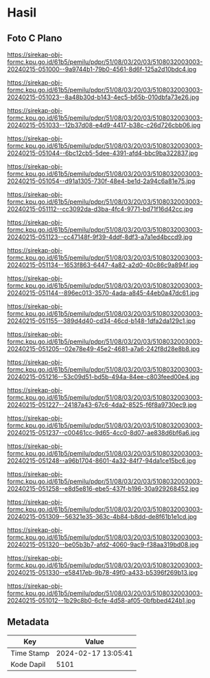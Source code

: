 # Hasil

## Foto C Plano

https://sirekap-obj-formc.kpu.go.id/61b5/pemilu/pdpr/51/08/03/20/03/5108032003003-20240215-051000--9a9744b1-79b0-4561-8d6f-125a2d10bdc4.jpg

https://sirekap-obj-formc.kpu.go.id/61b5/pemilu/pdpr/51/08/03/20/03/5108032003003-20240215-051023--8a48b30d-b143-4ec5-b65b-010dbfa73e26.jpg

https://sirekap-obj-formc.kpu.go.id/61b5/pemilu/pdpr/51/08/03/20/03/5108032003003-20240215-051033--12b37d08-e4d9-4417-b38c-c26d726cbb06.jpg

https://sirekap-obj-formc.kpu.go.id/61b5/pemilu/pdpr/51/08/03/20/03/5108032003003-20240215-051044--6bc12cb5-5dee-4391-afd4-bbc9ba322837.jpg

https://sirekap-obj-formc.kpu.go.id/61b5/pemilu/pdpr/51/08/03/20/03/5108032003003-20240215-051054--d91a1305-730f-48e4-be1d-2a94c6a81e75.jpg

https://sirekap-obj-formc.kpu.go.id/61b5/pemilu/pdpr/51/08/03/20/03/5108032003003-20240215-051112--cc3092da-d3ba-4fc4-9771-bd71f16d42cc.jpg

https://sirekap-obj-formc.kpu.go.id/61b5/pemilu/pdpr/51/08/03/20/03/5108032003003-20240215-051123--cc47148f-9f39-4ddf-8df3-a7a1ed4bccd9.jpg

https://sirekap-obj-formc.kpu.go.id/61b5/pemilu/pdpr/51/08/03/20/03/5108032003003-20240215-051134--1653f863-6447-4a82-a2d0-40c86c9a894f.jpg

https://sirekap-obj-formc.kpu.go.id/61b5/pemilu/pdpr/51/08/03/20/03/5108032003003-20240215-051144--896ec013-3570-4ada-a845-44eb0a47dc61.jpg

https://sirekap-obj-formc.kpu.go.id/61b5/pemilu/pdpr/51/08/03/20/03/5108032003003-20240215-051155--389d4d40-cd34-46cd-b148-1dfa2da129c1.jpg

https://sirekap-obj-formc.kpu.go.id/61b5/pemilu/pdpr/51/08/03/20/03/5108032003003-20240215-051205--02e78e49-45e2-4681-a7a6-242f8d28e8b8.jpg

https://sirekap-obj-formc.kpu.go.id/61b5/pemilu/pdpr/51/08/03/20/03/5108032003003-20240215-051216--53c09d51-bd5b-494a-84ee-c803feed00e4.jpg

https://sirekap-obj-formc.kpu.go.id/61b5/pemilu/pdpr/51/08/03/20/03/5108032003003-20240215-051227--24187a43-67c6-4da2-8525-f6f8a9730ec9.jpg

https://sirekap-obj-formc.kpu.go.id/61b5/pemilu/pdpr/51/08/03/20/03/5108032003003-20240215-051237--c00461cc-9d65-4cc0-8d07-ae838d6bf6a6.jpg

https://sirekap-obj-formc.kpu.go.id/61b5/pemilu/pdpr/51/08/03/20/03/5108032003003-20240215-051248--a96b1704-8601-4a32-84f7-94da1ce15bc6.jpg

https://sirekap-obj-formc.kpu.go.id/61b5/pemilu/pdpr/51/08/03/20/03/5108032003003-20240215-051258--e8d5e816-ebe5-437f-b196-30a929268452.jpg

https://sirekap-obj-formc.kpu.go.id/61b5/pemilu/pdpr/51/08/03/20/03/5108032003003-20240215-051309--56321e35-363c-4b84-b8dd-de8f61b1e1cd.jpg

https://sirekap-obj-formc.kpu.go.id/61b5/pemilu/pdpr/51/08/03/20/03/5108032003003-20240215-051320--be05b3b7-afd2-4060-9ac9-f38aa319bd08.jpg

https://sirekap-obj-formc.kpu.go.id/61b5/pemilu/pdpr/51/08/03/20/03/5108032003003-20240215-051330--e58417eb-9b78-49f0-a433-b5396f269b13.jpg

https://sirekap-obj-formc.kpu.go.id/61b5/pemilu/pdpr/51/08/03/20/03/5108032003003-20240215-051012--1b29c8b0-6cfe-4d58-af05-0bfbbed424b1.jpg


## Metadata

| Key        | Value               |
| ---------- | ------------------- |
| Time Stamp | 2024-02-17 13:05:41 |
| Kode Dapil | 5101                |



